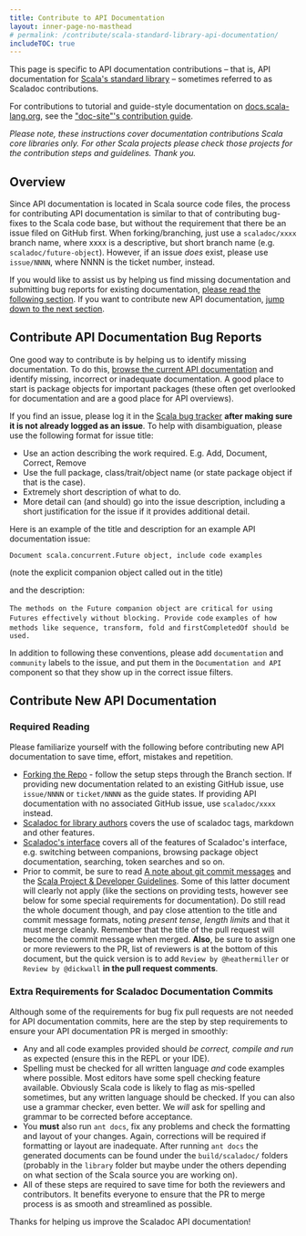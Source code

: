 ```yaml
---
title: Contribute to API Documentation
layout: inner-page-no-masthead
# permalink: /contribute/scala-standard-library-api-documentation/
includeTOC: true
---
```


This page is specific to API documentation contributions – that is, API
documentation for
[Scala's standard library](http://scala-lang.org/api/current/#package) –
sometimes referred to as Scaladoc contributions.

For contributions to tutorial and guide-style documentation on
[docs.scala-lang.org](http://docs.scala-lang.org),
see the ["doc-site"'s contribution guide](http://docs.scala-lang.org/contribute.html).

*Please note, these instructions cover documentation contributions Scala core
libraries only. For other Scala projects please check those projects for the
contribution steps and guidelines. Thank you.*

## Overview

Since API documentation is located in Scala source code files, the
process for contributing API documentation is similar to that of contributing bug-fixes
to the Scala code base, but without the requirement that there be an issue filed on GitHub
first. When forking/branching, just use a `scaladoc/xxxx` branch name, where xxxx is a
descriptive, but short branch name (e.g. `scaladoc/future-object`).
However, if an issue *does* exist, please use `issue/NNNN`, where NNNN is the ticket number,
instead.

If you would like to assist us by helping us find missing documentation and
submitting bug reports for existing documentation,
[please read the following section](#contribute-api-documentation-bug-reports).
If you want to contribute new API documentation,
[jump down to the next section](#contribute-new-api-documentation).

## Contribute API Documentation Bug Reports

One good way to contribute is by helping us to identify missing documentation. To do
this, [browse the current API documentation](http://www.scala-lang.org/api/current/)
and identify missing, incorrect or inadequate documentation. A good place to start is
package objects for important packages (these often get overlooked for documentation
and are a good place for API overviews).

If you find an issue, please log it in the [Scala bug tracker](https://github.com/scala/bug)
**after making sure it is not already logged as an issue**. To help with
disambiguation, please use the following format for issue title:

* Use an action describing the work required. E.g. Add, Document, Correct, Remove
* Use the full package, class/trait/object name (or state package object if
  that is the case).
* Extremely short description of what to do.
* More detail can (and should) go into the issue description, including a short
  justification for the issue if it provides additional detail.

Here is an example of the title and description for an example API documentation issue:

`Document scala.concurrent.Future object, include code examples`

(note the explicit companion object called out in the title)

and the description:

`The methods on the Future companion object are critical`
`for using Futures effectively without blocking. Provide code`
`examples of how methods like sequence, transform, fold and`
`firstCompletedOf should be used.`

In addition to following these conventions, please add `documentation` and
`community` labels to the issue, and put them in the `Documentation and API`
component so that they show up in the correct issue filters.

## Contribute New API Documentation

### Required Reading

Please familiarize yourself with the following before contributing
new API documentation to save time, effort, mistakes and repetition.

* [Forking the Repo](./hacker-guide.html#2-set-up) - follow the setup steps through
  the Branch section. If providing new documentation related to an existing GitHub issue, use `issue/NNNN`
  or `ticket/NNNN` as the guide states. If providing API documentation with no associated
  GitHub issue, use `scaladoc/xxxx` instead.
* [Scaladoc for library authors](http://docs.scala-lang.org/overviews/scaladoc/for-library-authors.html)
  covers the use of scaladoc tags, markdown and other features.
* [Scaladoc's interface](http://docs.scala-lang.org/overviews/scaladoc/interface.html)
  covers all of the features of Scaladoc's interface, e.g. switching between
  companions, browsing package object documentation, searching, token searches
  and so on.
* Prior to commit, be sure to read
  [A note about git commit messages](http://tbaggery.com/2008/04/19/a-note-about-git-commit-messages.html) and the [Scala Project & Developer Guidelines](https://github.com/scala/scala/blob/2.11.x/CONTRIBUTING.md).
  Some of this latter document will clearly not apply (like the sections on providing tests,
  however see below for some special requirements for documentation). Do still read
  the whole document though, and pay close attention to the title and commit
  message formats, noting *present tense*, *length limits* and that it must merge
  cleanly. Remember that the title of the pull request will become the commit
  message when merged. **Also**, be sure to assign one or more reviewers to the PR, list of
  reviewers is at the bottom of this document, but the quick version is to add
  `Review by @heathermiller` or `Review by @dickwall` **in the pull request comments**.

### Extra Requirements for Scaladoc Documentation Commits

Although some of the requirements for bug fix pull requests are not needed for
API documentation commits, here are the step by step requirements to ensure your API documentation
PR is merged in smoothly:

* Any and all code examples provided should *be correct, compile and run* as
  expected (ensure this in the REPL or your IDE).
* Spelling must be checked for all written language *and* code examples where
  possible. Most editors have some spell checking feature available. Obviously
  Scala code is likely to flag as mis-spelled sometimes, but any written language
  should be checked. If you can also use a grammar checker, even better. We
  *will* ask for spelling and grammar to be corrected before acceptance.
* You **must** also run `ant docs`, fix any problems and check the formatting and
  layout of your changes. Again, corrections will be required if formatting or
  layout are inadequate. After running `ant docs` the generated documents can be
  found under the `build/scaladoc/` folders (probably in the `library` folder
  but maybe under the others depending on what section of the Scala source you
  are working on).
* All of these steps are required to save time for both the reviewers and
  contributors. It benefits everyone to ensure that the PR to merge process is
  as smooth and streamlined as possible.

Thanks for helping us improve the Scaladoc API documentation!
